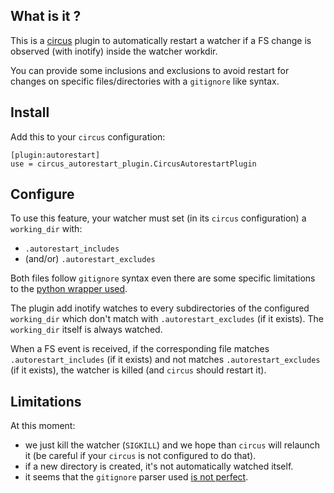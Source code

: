 ## What is it ?

This is a [circus](https://circus.readthedocs.io) plugin to automatically restart
a watcher if a FS change is observed (with inotify) inside the watcher workdir.

You can provide some inclusions and exclusions to avoid restart for changes on specific files/directories
with a `gitignore` like syntax.

## Install

Add this to your `circus` configuration:

```
[plugin:autorestart]
use = circus_autorestart_plugin.CircusAutorestartPlugin
```

## Configure

To use this feature, your watcher must set (in its `circus` configuration) a `working_dir` with:

- `.autorestart_includes`
- (and/or) `.autorestart_excludes`

Both files follow `gitignore` syntax even there are some specific limitations to the [python wrapper used](https://github.com/mherrmann/gitignore_parser/issues/1).

The plugin add inotify watches to every subdirectories of the configured `working_dir` which don't
match with `.autorestart_excludes` (if it exists). The `working_dir` itself is always watched.

When a FS event is received, if the corresponding file matches `.autorestart_includes` (if it exists) and not matches `.autorestart_excludes` (if it exists), the watcher is killed (and
`circus` should restart it).

## Limitations

At this moment:

- we just kill the watcher (`SIGKILL`) and we hope than `circus` will relaunch it (be careful if your `circus` is not configured to do that).
- if a new directory is created, it's not automatically watched itself.
- it seems that the `gitignore` parser used [is not perfect](https://github.com/mherrmann/gitignore_parser/issues/1).
